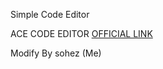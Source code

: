 Simple Code Editor

ACE CODE EDITOR [OFFICIAL LINK](https://github.com/ajaxorg/ace "OFFICIAL LINK")

Modify By sohez (Me)
